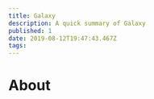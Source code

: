 ```yaml
---
title: Galaxy
description: A quick summary of Galaxy
published: 1
date: 2019-08-12T19:47:43.467Z
tags: 
---
```


# About